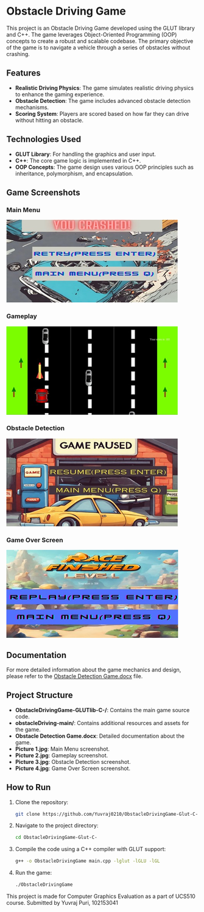# Obstacle Driving Game

This project is an Obstacle Driving Game developed using the GLUT library and C++. The game leverages Object-Oriented Programming (OOP) concepts to create a robust and scalable codebase. The primary objective of the game is to navigate a vehicle through a series of obstacles without crashing.

## Features

- **Realistic Driving Physics**: The game simulates realistic driving physics to enhance the gaming experience.
- **Obstacle Detection**: The game includes advanced obstacle detection mechanisms.
- **Scoring System**: Players are scored based on how far they can drive without hitting an obstacle.

## Technologies Used

- **GLUT Library**: For handling the graphics and user input.
- **C++**: The core game logic is implemented in C++.
- **OOP Concepts**: The game design uses various OOP principles such as inheritance, polymorphism, and encapsulation.

## Game Screenshots

### Main Menu
![Main Menu](Picture%201.jpg)

### Gameplay
![Gameplay](Picture%202.jpg)

### Obstacle Detection
![Obstacle Detection](Picture%203.jpg)

### Game Over Screen
![Game Over Screen](Picture%204.jpg)

## Documentation

For more detailed information about the game mechanics and design, please refer to the [Obstacle Detection Game.docx](Obstacle%20Detection%20Game.docx) file.

## Project Structure

- **ObstacleDrivingGame-GLUTlib-C-/**: Contains the main game source code.
- **obstacleDriving-main/**: Contains additional resources and assets for the game.
- **Obstacle Detection Game.docx**: Detailed documentation about the game.
- **Picture 1.jpg**: Main Menu screenshot.
- **Picture 2.jpg**: Gameplay screenshot.
- **Picture 3.jpg**: Obstacle Detection screenshot.
- **Picture 4.jpg**: Game Over Screen screenshot.

## How to Run

1. Clone the repository:
    ```sh
    git clone https://github.com/Yuvraj0210/ObstacleDrivingGame-Glut-C-.git
    ```
2. Navigate to the project directory:
    ```sh
    cd ObstacleDrivingGame-Glut-C-
    ```
3. Compile the code using a C++ compiler with GLUT support:
    ```sh
    g++ -o ObstacleDrivingGame main.cpp -lglut -lGLU -lGL
    ```
4. Run the game:
    ```sh
    ./ObstacleDrivingGame
    ```

This project is made for Computer Graphics Evaluation as a part of UCS510 course.
Submitted by Yuvraj Puri, 102153041

